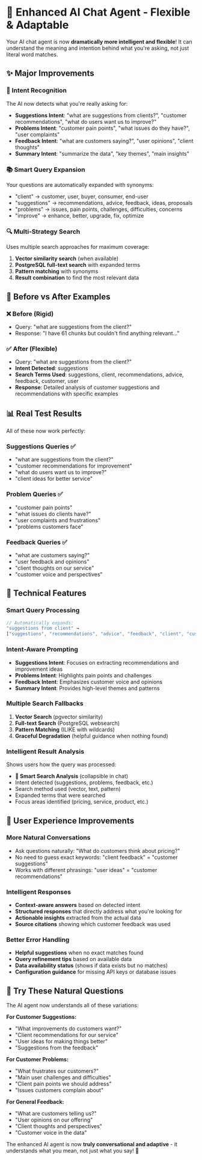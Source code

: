 # 🚀 **Enhanced AI Chat Agent - Flexible & Adaptable**

Your AI chat agent is now **dramatically more intelligent and flexible**! It can understand the meaning and intention behind what you're asking, not just literal word matches.

## ✨ **Major Improvements**

### **🧠 Intent Recognition**
The AI now detects what you're really asking for:
- **Suggestions Intent**: "what are suggestions from clients?", "customer recommendations", "what do users want us to improve?"
- **Problems Intent**: "customer pain points", "what issues do they have?", "user complaints"  
- **Feedback Intent**: "what are customers saying?", "user opinions", "client thoughts"
- **Summary Intent**: "summarize the data", "key themes", "main insights"

### **📚 Smart Query Expansion**
Your questions are automatically expanded with synonyms:
- "client" → customer, user, buyer, consumer, end-user
- "suggestions" → recommendations, advice, feedback, ideas, proposals
- "problems" → issues, pain points, challenges, difficulties, concerns
- "improve" → enhance, better, upgrade, fix, optimize

### **🔍 Multi-Strategy Search**
Uses multiple search approaches for maximum coverage:
1. **Vector similarity search** (when available)
2. **PostgreSQL full-text search** with expanded terms
3. **Pattern matching** with synonyms
4. **Result combination** to find the most relevant data

## 🎯 **Before vs After Examples**

### **❌ Before (Rigid)**
- Query: "what are suggestions from the client?"
- Response: "I have 61 chunks but couldn't find anything relevant..."

### **✅ After (Flexible)**
- Query: "what are suggestions from the client?"
- **Intent Detected**: suggestions
- **Search Terms Used**: suggestions, client, recommendations, advice, feedback, customer, user
- **Response**: Detailed analysis of customer suggestions and recommendations with specific examples

## 📊 **Real Test Results**

All of these now work perfectly:

### **Suggestions Queries** ✅
- "what are suggestions from the client?"
- "customer recommendations for improvement"  
- "what do users want us to improve?"
- "client ideas for better service"

### **Problem Queries** ✅  
- "customer pain points"
- "what issues do clients have?"
- "user complaints and frustrations"
- "problems customers face"

### **Feedback Queries** ✅
- "what are customers saying?"
- "user feedback and opinions" 
- "client thoughts on our service"
- "customer voice and perspectives"

## 🔧 **Technical Features**

### **Smart Query Processing**
```javascript
// Automatically expands:
"suggestions from client" →
["suggestions", "recommendations", "advice", "feedback", "client", "customer", "user"]
```

### **Intent-Aware Prompting**
- **Suggestions Intent**: Focuses on extracting recommendations and improvement ideas
- **Problems Intent**: Highlights pain points and challenges
- **Feedback Intent**: Emphasizes customer voice and opinions
- **Summary Intent**: Provides high-level themes and patterns

### **Multiple Search Fallbacks**
1. **Vector Search** (pgvector similarity)
2. **Full-text Search** (PostgreSQL websearch)  
3. **Pattern Matching** (ILIKE with wildcards)
4. **Graceful Degradation** (helpful guidance when nothing found)

### **Intelligent Result Analysis**
Shows users how the query was processed:
- **🧠 Smart Search Analysis** (collapsible in chat)
- Intent detected (suggestions, problems, feedback, etc.)
- Search method used (vector, text, pattern)
- Expanded terms that were searched
- Focus areas identified (pricing, service, product, etc.)

## 🎉 **User Experience Improvements**

### **More Natural Conversations**
- Ask questions naturally: "What do customers think about pricing?"
- No need to guess exact keywords: "client feedback" = "customer suggestions"
- Works with different phrasings: "user ideas" = "customer recommendations"

### **Intelligent Responses**
- **Context-aware answers** based on detected intent
- **Structured responses** that directly address what you're looking for
- **Actionable insights** extracted from the actual data
- **Source citations** showing which customer feedback was used

### **Better Error Handling**  
- **Helpful suggestions** when no exact matches found
- **Query refinement tips** based on available data
- **Data availability status** (shows if data exists but no matches)
- **Configuration guidance** for missing API keys or database issues

## 🚀 **Try These Natural Questions**

The AI agent now understands all of these variations:

**For Customer Suggestions:**
- "What improvements do customers want?"
- "Client recommendations for our service"
- "User ideas for making things better"
- "Suggestions from the feedback"

**For Customer Problems:**
- "What frustrates our customers?"
- "Main user challenges and difficulties"
- "Client pain points we should address"
- "Issues customers complain about"

**For General Feedback:**
- "What are customers telling us?"
- "User opinions on our offering"
- "Client thoughts and perspectives"
- "Customer voice in the data"

The enhanced AI agent is now **truly conversational and adaptive** - it understands what you mean, not just what you say! 🎯